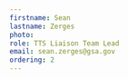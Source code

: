 ```yaml
---
firstname: Sean
lastname: Zerges
photo: 
role: TTS Liaison Team Lead
email: sean.zerges@gsa.gov
ordering: 2
---
```

